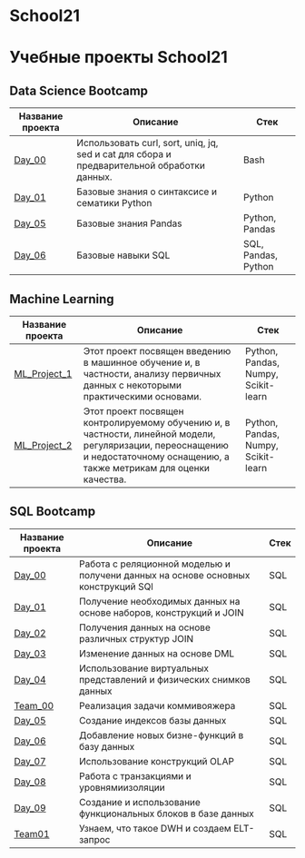 # School21

# Учебные проекты School21

## Data Science Bootcamp

| Название проекта | Описание | Стек |
|----------------- | -------- | ---- |
| [Day_00](Data_Science_Bootcamp/Day00)| Использовать curl, sort, uniq, jq, sed и cat для сбора и предварительной обработки данных. | Bash |
| [Day_01](Data_Science_Bootcamp/Day01) | Базовые знания о синтаксисе и сематики Python | Python |
| [Day_05](Data_Science_Bootcamp/Day01) | Базовые знания Pandas | Python, Pandas |
| [Day_06](Data_Science_Bootcamp/Day06) | Базовые навыки SQL | SQL, Pandas, Python |

## Machine Learning

| Название проекта | Описание | Стек |
|----------------- | -------- | ---- |
| [ML_Project_1](Machine_Learning/ML_Project_1 ) | Этот проект посвящен введению в машинное обучение и, в частности, анализу первичных данных с некоторыми практическими основами. | Python, Pandas, Numpy, Scikit-learn |
| [ML_Project_2](Machine_Learning/ML_Project_2) | Этот проект посвящен контролируемому обучению и, в частности, линейной модели, регуляризации, переоснащению и недостаточному оснащению, а также метрикам для оценки качества. | Python, Pandas, Numpy, Scikit-learn |


## SQL Bootcamp

| Название проекта | Описание | Стек |
|----------------- | -------- | ---- |
| [Day_00](SQL_Bootcamp/Day00) | Работа с реляционной моделью и получени данных на основе основных конструкций SQl | SQL |
| [Day_01](SQL_Bootcamp/Day01) | Получение необходимых данных на основе наборов, конструкций и JOIN | SQL |
| [Day_02](SQL_Bootcamp/Day02) | Получения данных на основе различных структур JOIN | SQL |
| [Day_03](SQL_Bootcamp/Day03) | Изменение данных на основе DML | SQL |
| [Day_04](SQL_Bootcamp/Day04) | Использование виртуальных представлений и физических снимков данных | SQL |
| [Team_00](SQL_Bootcamp/Team00) | Реализация задачи коммивояжера | SQL |
| [Day_05](SQL_Bootcamp/Day05) |  Создание индексов базы данных | SQL |
| [Day_06](SQL_Bootcamp/Day06) | Добавление новых бизне-функций в базу данных | SQL |
| [Day_07](SQL_Bootcamp/Day07) | Использование конструкций OLAP | SQL |
| [Day_08](SQL_Bootcamp/Day08) | Работа с транзакциями и уровнямиизоляции | SQL |
| [Day_09](SQL_Bootcamp/Day09) | Создание и использование функциональных блоков в базе данных | SQL |
| [Team01](SQL_Bootcamp/Team01) | Узнаем, что такое DWH и создаем ELT-запрос | SQL |
